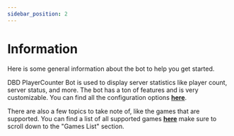 ```yaml
---
sidebar_position: 2
---
```


# Information

Here is some general information about the bot to help you get started.

DBD PlayerCounter Bot is used to display server statistics like player count, server status, and more. The bot has a ton of features and is very customizable. You can find all the configuration options [**here**](/docs/playercounter/configuration).

There are also a few topics to take note of, like the games that are supported. You can find a list of all supported games [**here**](https://www.npmjs.com/package/gamedig) make sure to scroll down to the "Games List" section.
